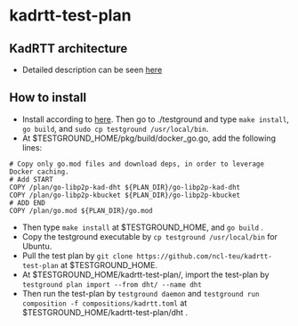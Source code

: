# kadrtt-test-plan
## KadRTT architecture
- Detailed description can be seen [here](https://hackmd.io/b-gKq_JmQLOSu1-v7IBRlw)
## How to install
- Install according to [here](https://docs.testground.ai/getting-started). Then go to ./testground and type `make install`, `go build`, and `sudo cp testground /usr/local/bin`.
- At $TESTGROUND_HOME/pkg/build/docker_go.go, add the following lines: 
~~~
# Copy only go.mod files and download deps, in order to leverage Docker caching.
# Add START
COPY /plan/go-libp2p-kad-dht ${PLAN_DIR}/go-libp2p-kad-dht
COPY /plan/go-libp2p-kbucket ${PLAN_DIR}/go-libp2p-kbucket
# ADD END
COPY /plan/go.mod ${PLAN_DIR}/go.mod
~~~
- Then type `make install` at $TESTGROUND_HOME, and `go build` .
- Copy the testground executable by `cp testground /usr/local/bin` for Ubuntu. 
- Pull the test plan by `git clone https://github.com/ncl-teu/kadrtt-test-plan` at $TESTGROUND_HOME. 
- At $TESTGROUND_HOME/kadrtt-test-plan/, import the test-plan by `testground plan import --from dht/ --name dht`
- Then run the test-plan by `testground daemon` and `testground run composition -f compositions/kadrtt.toml` at $TESTGROUND_HOME/kadrtt-test-plan/dht . 
